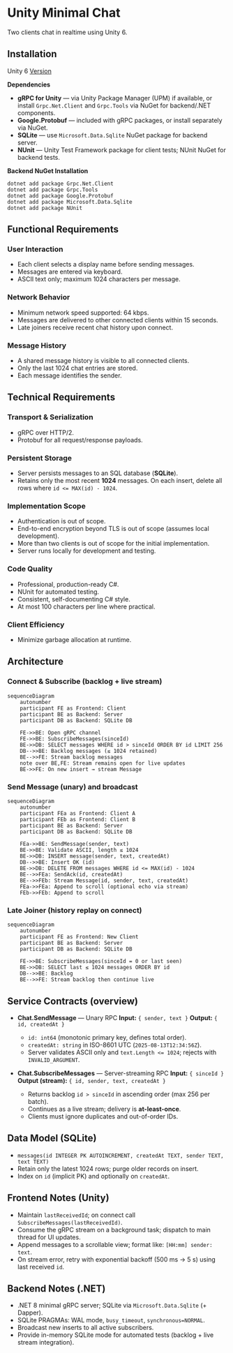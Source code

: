 # Unity Minimal Chat
Two clients chat in realtime using Unity 6.

## Installation
Unity 6 [Version](ProjectSettings/ProjectVersion.txt)

**Dependencies**

- **gRPC for Unity** — via Unity Package Manager (UPM) if available, or install `Grpc.Net.Client` and `Grpc.Tools` via NuGet for backend/.NET components.
- **Google.Protobuf** — included with gRPC packages, or install separately via NuGet.
- **SQLite** — use `Microsoft.Data.Sqlite` NuGet package for backend server.
- **NUnit** — Unity Test Framework package for client tests; NUnit NuGet for backend tests.

**Backend NuGet Installation**
```
dotnet add package Grpc.Net.Client
dotnet add package Grpc.Tools
dotnet add package Google.Protobuf
dotnet add package Microsoft.Data.Sqlite
dotnet add package NUnit
```

## Functional Requirements

### User Interaction
- Each client selects a display name before sending messages.
- Messages are entered via keyboard.
- ASCII text only; maximum 1024 characters per message.

### Network Behavior
- Minimum network speed supported: 64 kbps.
- Messages are delivered to other connected clients within 15 seconds.
- Late joiners receive recent chat history upon connect.

### Message History
- A shared message history is visible to all connected clients.
- Only the last 1024 chat entries are stored.
- Each message identifies the sender.

## Technical Requirements

### Transport & Serialization
- gRPC over HTTP/2.
- Protobuf for all request/response payloads.

### Persistent Storage
- Server persists messages to an SQL database (**SQLite**).
- Retains only the most recent **1024** messages.
  On each insert, delete all rows where `id <= MAX(id) - 1024`.

### Implementation Scope
- Authentication is out of scope.
- End-to-end encryption beyond TLS is out of scope (assumes local development).
- More than two clients is out of scope for the initial implementation.
- Server runs locally for development and testing.

### Code Quality
- Professional, production-ready C#.
- NUnit for automated testing.
- Consistent, self-documenting C# style.
- At most 100 characters per line where practical.

### Client Efficiency
- Minimize garbage allocation at runtime.

## Architecture

### Connect & Subscribe (backlog + live stream)
``` mermaid
sequenceDiagram
    autonumber
    participant FE as Frontend: Client
    participant BE as Backend: Server
    participant DB as Backend: SQLite DB

    FE->>BE: Open gRPC channel
    FE->>BE: SubscribeMessages(sinceId)
    BE->>DB: SELECT messages WHERE id > sinceId ORDER BY id LIMIT 256
    DB-->>BE: Backlog messages (≤ 1024 retained)
    BE-->>FE: Stream backlog messages
    note over BE,FE: Stream remains open for live updates
    BE->>FE: On new insert → stream Message
```

### Send Message (unary) and broadcast
``` mermaid
sequenceDiagram
    autonumber
    participant FEa as Frontend: Client A
    participant FEb as Frontend: Client B
    participant BE as Backend: Server
    participant DB as Backend: SQLite DB

    FEa->>BE: SendMessage(sender, text)
    BE->>BE: Validate ASCII, length ≤ 1024
    BE->>DB: INSERT message(sender, text, createdAt)
    DB-->>BE: Insert OK (id)
    BE->>DB: DELETE FROM messages WHERE id <= MAX(id) - 1024
    BE-->>FEa: SendAck(id, createdAt)
    BE-->>FEb: Stream Message(id, sender, text, createdAt)
    FEa->>FEa: Append to scroll (optional echo via stream)
    FEb->>FEb: Append to scroll
```

### Late Joiner (history replay on connect)
``` mermaid
sequenceDiagram
    autonumber
    participant FE as Frontend: New Client
    participant BE as Backend: Server
    participant DB as Backend: SQLite DB

    FE->>BE: SubscribeMessages(sinceId = 0 or last seen)
    BE->>DB: SELECT last ≤ 1024 messages ORDER BY id
    DB-->>BE: Backlog
    BE-->>FE: Stream backlog then continue live
```

## Service Contracts (overview)
- **Chat.SendMessage** — Unary RPC
  **Input:** `{ sender, text }`
  **Output:** `{ id, createdAt }`
  - `id: int64` (monotonic primary key, defines total order).
  - `createdAt: string` in ISO-8601 UTC (`2025-08-13T12:34:56Z`).
  - Server validates ASCII only and `text.Length <= 1024`; rejects with `INVALID_ARGUMENT`.

- **Chat.SubscribeMessages** — Server-streaming RPC
  **Input:** `{ sinceId }`
  **Output (stream):** `{ id, sender, text, createdAt }`
  - Returns backlog `id > sinceId` in ascending order (max 256 per batch).
  - Continues as a live stream; delivery is **at-least-once**.
  - Clients must ignore duplicates and out-of-order IDs.

## Data Model (SQLite)
- `messages(id INTEGER PK AUTOINCREMENT, createdAt TEXT, sender TEXT, text TEXT)`
- Retain only the latest 1024 rows; purge older records on insert.
- Index on `id` (implicit PK) and optionally on `createdAt`.

## Frontend Notes (Unity)
- Maintain `lastReceivedId`; on connect call `SubscribeMessages(lastReceivedId)`.
- Consume the gRPC stream on a background task; dispatch to main thread for UI updates.
- Append messages to a scrollable view; format like: `[HH:mm] sender: text`.
- On stream error, retry with exponential backoff (500 ms → 5 s) using last received `id`.

## Backend Notes (.NET)
- .NET 8 minimal gRPC server; SQLite via `Microsoft.Data.Sqlite` (+ Dapper).
- SQLite PRAGMAs: WAL mode, `busy_timeout`, `synchronous=NORMAL`.
- Broadcast new inserts to all active subscribers.
- Provide in-memory SQLite mode for automated tests (backlog + live stream integration).
